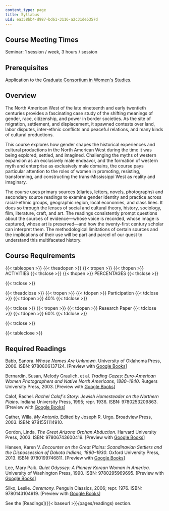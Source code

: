 ```yaml
---
content_type: page
title: Syllabus
uid: ea358bb4-d987-bd61-3116-a2c31de5357d
---
```


Course Meeting Times
--------------------

Seminar: 1 session / week, 3 hours / session

Prerequisites
-------------

Application to the [Graduate Consortium in Women's Studies](http://mit.edu/gcws/).

Overview
--------

The North American West of the late nineteenth and early twentieth centuries provides a fascinating case study of the shifting meanings of gender, race, citizenship, and power in border societies. As the site of migration, settlement, and displacement, it spawned contests over land, labor disputes, inter-ethnic conflicts and peaceful relations, and many kinds of cultural productions.

This course explores how gender shapes the historical experiences and cultural productions in the North American West during the time it was being explored, settled, and imagined. Challenging the myths of western expansion as an exclusively male endeavor, and the formation of western myth and enterprise as exclusively male domains, the course pays particular attention to the roles of women in promoting, resisting, transforming, and constructing the trans-Mississippi West as reality and imaginary.

The course uses primary sources (diaries, letters, novels, photographs) and secondary source readings to examine gender identity and practice across racial-ethnic groups, geographic region, local economies, and class lines. It does so through the lenses of social and cultural theory, history, sociology, film, literature, craft, and art. The readings consistently prompt questions about the sources of evidence—whose voice is recorded, whose image is captured, whose art is preserved—and how the twenty-first century scholar can interpret them. The methodological limitations of certain sources and the implications of their use will be part and parcel of our quest to understand this multifaceted history.

Course Requirements
-------------------

{{< tableopen >}}
{{< theadopen >}}
{{< tropen >}}
{{< thopen >}}
ACTIVITIES
{{< thclose >}}
{{< thopen >}}
PERCENTAGES
{{< thclose >}}

{{< trclose >}}

{{< theadclose >}}
{{< tropen >}}
{{< tdopen >}}
Participation
{{< tdclose >}}
{{< tdopen >}}
40%
{{< tdclose >}}

{{< trclose >}}
{{< tropen >}}
{{< tdopen >}}
Research Paper
{{< tdclose >}}
{{< tdopen >}}
60%
{{< tdclose >}}

{{< trclose >}}

{{< tableclose >}}

Required Readings
-----------------

Babb, Sanora. _Whose Names Are Unknown._ University of Oklahoma Press, 2006. ISBN: 9780806137124. \[Preview with [Google Books](http://books.google.com/books?id=jDbIymSFFxoC&pg=PAfrontcover)\]

Bernardin, Susan, Melody Graulich, et al. _Trading Gazes: Euro-American Women Photographers and Native North Americans, 1880–1940_. Rutgers University Press, 2003. \[Preview with [Google Books](http://books.google.com/books?id=FAZ43yXhTfIC&pg=PAfrontcover)\]

Calof, Rachel. _Rachel Calof's Story: Jewish Homesteader on the Northern Plains._ Indiana University Press, 1995; repr. 1936. ISBN: 9780253209863. \[Preview with [Google Books](http://books.google.com/books?id=8vPMfQMJZDIC&pg=PAfrontcover)\]

Cather, Willa. _My Antonia._ Edited by Joseph R. Urgo. Broadview Press, 2003. ISBN: 9781551114910.

Gordon, Linda. _The Great Arizona Orphan Abduction_. Harvard University Press, 2003. ISBN: 97806743600419. \[Preview with [Google Books](http://books.google.com/books?id=idF6uaGHdoMC&pg=PAfrontcover)\]

Hansen, Karen V. _Encounter on the Great Plains: Scandinavian Settlers and the Dispossession of Dakota Indians, 1890–1930_. Oxford University Press, 2013. ISBN: 9780199746811. \[Preview with [Google Books](http://books.google.com/books?id=-dPiAAAAQBAJ&pg=PAfrontcover)\]

Lee, Mary Paik. _Quiet Odyssey: A Pioneer Korean Woman in America._ University of Washington Press, 1990. ISBN: 9780295969695. \[Preview with [Google Books](http://books.google.com/books?id=BM0lAP0TdUMC&pg=PAfrontcover)\]

Silko, Leslie. _Ceremony._ Penguin Classics, 2006; repr. 1976. ISBN: 9780143104919. \[Preview with [Google Books](http://books.google.com/books?id=Kn_7gYiKWvoC&pg=PAfrontcover)\]

See the [Readings]({{< baseurl >}}/pages/readings) section.
